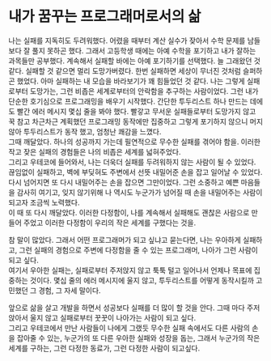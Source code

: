 # 내가 꿈꾸는 프로그래머로서의 삶

나는 실패를 지독히도 두려워했다. 어렸을 때부터 계산 실수가 잦아서 수학 문제를 남들보다 잘 풀지 못하곤 했다. 그래서 고등학생 때에는 아예 수학을 포기하고 내가 잘하는 과목들만 공부했다. 계속해서 실패할 바에는 아예 포기하기를 선택했다.
늘 그래왔던 것 같다. 실패할 것 같으면 멀리 도망가버렸다. 한번 실패하면 세상이 무너진 것처럼 슬퍼하곤 했었다. 아마 실패하는 내 모습을 바라보기가 꽤 힘들었던 것 같다. 나는 그렇게 실패로부터 도망가는, 그런 비좁은 세계로부터의 안락함을 추구하는 사람이었다.
그런 내가 단순한 호기심으로 프로그래밍을 배우기 시작했다. 간단한 투두리스트 하나 만드는 데에도 빨간 에러 메시지 몇십 줄을 봐야 했다. 빨갛고 무서운 실패들로부터 도망가지 않고 꾹 참고 차근차근 계획했던 프로그래밍 동작에만 집중하고 그렇게 포기하지 않으니 머지않아 투두리스트가 동작 했고, 엄청난 쾌감을 느꼈다. <br/>
그때 깨달았다. 하나의 성공까지 가는데 필연적으로 무수한 실패를 겪어야 함을.
이러한 작고 잦은 실패의 경험들은 나의 비좁은 세계를 넓혀주었다. <br/>
그리고 우테코에 들어와서, 나는 더욱더 실패를 두려워하지 않는 사람이 될 수 있었다. 끊임없이 실패하고, 벽에 부딪혀도 주변에서 선뜻 내밀어준 손을 잡고 일어날 수 있었다. 다시 넘어지면 또 다시 내밀어주는 손을 잡으면 그만이었다. 그런 소중하고 예쁜 마음들을 감사히 여기고, 잊지 않기위해 나 역시도 누군가가 넘어질 때 손을 내밀어주는 사람이 되고자 조금씩 노력했다. <br/>
이 때 또 다시 깨달았다. 이러한 다정함이, 나를 계속해서 실패해도 괜찮은 사람으로 만들어 주었고 이러한 다정함이 우리의 작은 세계를 구했다는 것을.

참 말이 많았다. 그래서 어떤 프로그래머가 되고 싶냐고 묻는다면, 나는 우아하게 실패하고, 그런 실패의 경험으로 주변에 다정함을 줄 수 있는 프로그래머, 나아가 그런 사람이 되고 싶다.  
여기서 우아한 실패는, 실패로부터 주저앉지 않고 툭툭 털고 일어나서 언제나 목표에 집중하는 것이다. 몇십 줄의 에러 메시지에 울지 않고, 투두리스트를 어떻게 동작시킬까 고민했던 그 경험, 그 자세 말이다.

앞으로 삶을 살고 개발을 하면서 성공보다 실패를 더 많이 할 것을 안다.
그때 마다 주저앉아서 울지 않고 실패로부터 꿋꿋이 나아가는 사람이 되고 싶다. <br/>
그리고 우테코에서 만난 사람들이 나에게 그랬듯 무수한 실패 속에서도 다른 사람의 손을 잡아줄 수 있는, 누군가의 또 다른 우아한 실패와 성장을 돕는, 그래서 누군가의 작은 세계를 구하는, 그런 다정한 동료가, 그런 다정한 사람이 되고싶다.
